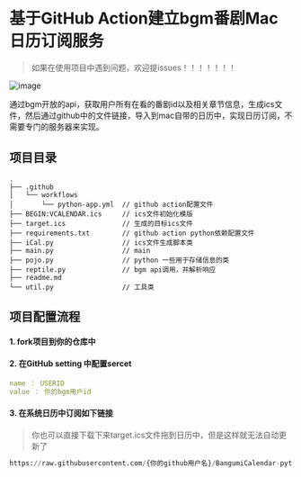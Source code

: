 # 基于GitHub Action建立bgm番剧Mac日历订阅服务
> 如果在使用项目中遇到问题，欢迎提issues！！！！！！！

![image](https://github.com/HammerCloth/BangumiCalendar-python/blob/main/IMG/iShot_2022-12-07_22.08.47.png)

​	通过bgm开放的api，获取用户所有在看的番剧id以及相关章节信息，生成ics文件，然后通过github中的文件链接，导入到mac自带的日历中，实现日历订阅，不需要专门的服务器来实现。

## 项目目录

```shell
.
├── .github  
│   └── workflows
│       └── python-app.yml  // github action配置文件
├── BEGIN:VCALENDAR.ics     // ics文件初始化模版
├── target.ics              // 生成的目标ics文件
├── requirements.txt        // github action python依赖配置文件
├── iCal.py                 // ics文件生成脚本类
├── main.py                 // main
├── pojo.py                 // python 一些用于存储信息的类
├── reptile.py              // bgm api调用，并解析响应
├── readme.md    
└── util.py                 // 工具类 
```

## 项目配置流程

#### 1. fork项目到你的仓库中

#### 2. 在GitHub setting 中配置sercet

```yaml
name ： USERID
value ： 你的bgm用户id
```

#### 3. 在系统日历中订阅如下链接

> 你也可以直接下载下来target.ics文件拖到日历中，但是这样就无法自动更新了

```python
https://raw.githubusercontent.com/{你的github用户名}/BangumiCalendar-python/main/target.ics
```


